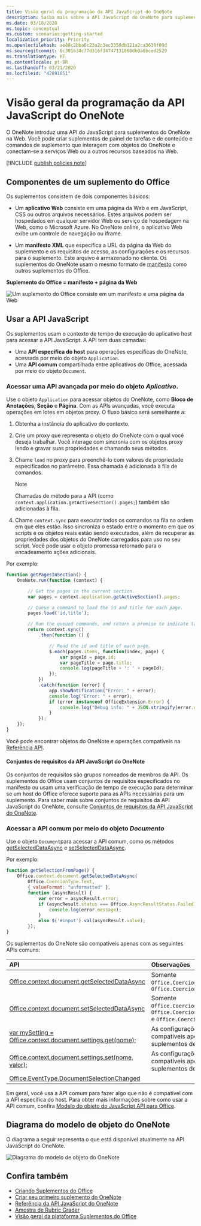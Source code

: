 ```yaml
---
title: Visão geral da programação da API JavaScript do OneNote
description: Saiba mais sobre a API JavaScript do OneNote para suplementos do OneNote na Web.
ms.date: 03/18/2020
ms.topic: conceptual
ms.custom: scenarios:getting-started
localization_priority: Priority
ms.openlocfilehash: ae88c2bba6c23a2c3ec3358db121a2ca3630f09d
ms.sourcegitcommit: 6c381634c77d316f34747131860db0a0bced2529
ms.translationtype: HT
ms.contentlocale: pt-BR
ms.lasthandoff: 03/21/2020
ms.locfileid: "42891051"
---
```

# <a name="onenote-javascript-api-programming-overview"></a>Visão geral da programação da API JavaScript do OneNote

O OneNote introduz uma API do JavaScript para suplementos do OneNote na Web. Você pode criar suplementos de painel de tarefas e de conteúdo e comandos de suplemento que interagem com objetos do OneNote e conectam-se a serviços Web ou a outros recursos baseados na Web.

[!INCLUDE [publish policies note](../includes/note-publish-policies.md)]

## <a name="components-of-an-office-add-in"></a>Componentes de um suplemento do Office

Os suplementos consistem de dois componentes básicos:

- Um **aplicativo Web** consiste em uma página da Web e em JavaScript, CSS ou outros arquivos necessários. Estes arquivos podem ser hospedados em qualquer servidor Web ou serviço de hospedagem na Web, como o Microsoft Azure. No OneNote online, o aplicativo Web exibe um controle de navegação ou iframe.

- Um **manifesto XML** que especifica a URL da página da Web do suplemento e os requisitos de acesso, as configurações e os recursos para o suplemento. Este arquivo é armazenado no cliente. Os suplementos do OneNote usam o mesmo formato de [manifesto](../develop/add-in-manifests.md) como outros suplementos do Office.

**Suplemento do Office = manifesto + página da Web**

![Um suplemento do Office consiste em um manifesto e uma página da Web](../images/onenote-add-in.png)

## <a name="using-the-javascript-api"></a>Usar a API JavaScript

Os suplementos usam o contexto de tempo de execução do aplicativo host para acessar a API JavaScript. A API tem duas camadas:

- Uma **API específica do host** para operações específicas do OneNote, acessada por meio do objeto `Application`.
- Uma **API comum** compartilhada entre aplicativos do Office, acessada por meio do objeto `Document`.

### <a name="accessing-the-host-specific-api-through-the-application-object"></a>Acessar uma API avançada por meio do objeto *Aplicativo*.

Use o objeto `Application` para acessar objetos do OneNote, como **Bloco de Anotações**, **Seção** e **Página**. Com as APIs avançadas, você executa operações em lotes em objetos proxy. O fluxo básico será semelhante a:

1. Obtenha a instância do aplicativo do contexto.

2. Crie um proxy que representa o objeto do OneNote com o qual você deseja trabalhar. Você interage com sincronia com os objetos proxy lendo e gravar suas propriedades e chamando seus métodos.

3. Chame `load` no proxy para preenchê-lo com valores de propriedade especificados no parâmetro. Essa chamada é adicionada à fila de comandos.

   > [!NOTE]
   > Chamadas de método para a API (como `context.application.getActiveSection().pages;`) também são adicionadas à fila.

4. Chame `context.sync` para executar todos os comandos na fila na ordem em que eles estão. Isso sincroniza o estado entre o momento em que os scripts e os objetos reais estão sendo executados, além de recuperar as propriedades dos objetos do OneNote carregados para uso no seu script. Você pode usar o objeto promessa retornado para o encadeamento ações adicionais.

Por exemplo:

```js
function getPagesInSection() {
    OneNote.run(function (context) {

        // Get the pages in the current section.
        var pages = context.application.getActiveSection().pages;

        // Queue a command to load the id and title for each page.
        pages.load('id,title');

        // Run the queued commands, and return a promise to indicate task completion.
        return context.sync()
            .then(function () {

                // Read the id and title of each page.
                $.each(pages.items, function(index, page) {
                    var pageId = page.id;
                    var pageTitle = page.title;
                    console.log(pageTitle + ': ' + pageId);
                });
            })
            .catch(function (error) {
                app.showNotification("Error: " + error);
                console.log("Error: " + error);
                if (error instanceof OfficeExtension.Error) {
                    console.log("Debug info: " + JSON.stringify(error.debugInfo));
                }
            });
    });
}
```

Você pode encontrar objetos do OneNote e operações compatíveis na [Referência API](../reference/overview/onenote-add-ins-javascript-reference.md).

#### <a name="onenote-javascript-api-requirement-sets"></a>Conjuntos de requisitos da API JavaScript do OneNote

Os conjuntos de requisitos são grupos nomeados de membros da API. Os suplementos do Office usam conjuntos de requisitos especificados no manifesto ou usam uma verificação de tempo de execução para determinar se um host do Office oferece suporte para as APIs necessárias para um suplemento. Para saber mais sobre conjuntos de requisitos da API JavaScript do OneNote, consulte [Conjuntos de requisitos da API JavaScript do OneNote](../reference/requirement-sets/onenote-api-requirement-sets.md).

### <a name="accessing-the-common-api-through-the-document-object"></a>Acessar a API comum por meio do objeto *Documento*

Use o objeto `Document`para acessar a API comum, como os métodos [getSelectedDataAsync](/javascript/api/office/office.document#getselecteddataasync-coerciontype--options--callback-) e [setSelectedDataAsync](/javascript/api/office/office.document#setselecteddataasync-data--options--callback-).


Por exemplo:  

```js
function getSelectionFromPage() {
    Office.context.document.getSelectedDataAsync(
        Office.CoercionType.Text,
        { valueFormat: "unformatted" },
        function (asyncResult) {
            var error = asyncResult.error;
            if (asyncResult.status === Office.AsyncResultStatus.Failed) {
                console.log(error.message);
            }
            else $('#input').val(asyncResult.value);
        });
}
```

Os suplementos do OneNote são compatíveis apenas com as seguintes APIs comuns:

| API | Observações |
|:------|:------|
| [Office.context.document.getSelectedDataAsync](/javascript/api/office/office.document#getselecteddataasync-coerciontype--options--callback-) | Somente `Office.CoercionType.Text` e `Office.CoercionType.Matrix` |
| [Office.context.document.setSelectedDataAsync](/javascript/api/office/office.document#setselecteddataasync-data--options--callback-) | Somente `Office.CoercionType.Text`, `Office.CoercionType.Image` e `Office.CoercionType.Html` | 
| [var mySetting = Office.context.document.settings.get(nome);](/javascript/api/office/office.settings#get-name-) | As configurações são compatíveis apenas com os suplementos de conteúdo | 
| [Office.context.document.settings.set(nome, valor);](/javascript/api/office/office.settings#set-name--value-) | As configurações são compatíveis apenas com os suplementos de conteúdo | 
| [Office.EventType.DocumentSelectionChanged](/javascript/api/office/office.documentselectionchangedeventargs) ||

Em geral, você usa a API comum para fazer algo que não é compatível com a API específica do host. Para obter mais informações sobre como usar a API comum, confira [Modelo do objeto do JavaScript API para Office](../develop/office-javascript-api-object-model.md).


<a name="om-diagram"></a>
## <a name="onenote-object-model-diagram"></a>Diagrama do modelo de objeto do OneNote 
O diagrama a seguir representa o que está disponível atualmente na API JavaScript do OneNote.

  ![Diagrama do modelo de objeto do OneNote](../images/onenote-om.png)


## <a name="see-also"></a>Confira também

- [Criando Suplementos do Office ](../overview/office-add-ins-fundamentals.md)
- [Criar seu primeiro suplemento do OneNote](../quickstarts/onenote-quickstart.md)
- [Referência da API JavaScript do OneNote](../reference/overview/onenote-add-ins-javascript-reference.md)
- [Amostra de Rubric Grader](https://github.com/OfficeDev/OneNote-Add-in-Rubric-Grader)
- [Visão geral da plataforma Suplementos do Office](../overview/office-add-ins.md)
